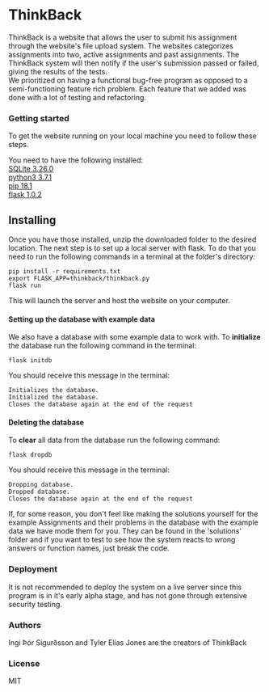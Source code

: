 # ThinkBack

ThinkBack is a website that allows the user to submit his assignment through the website's file upload system. The websites categorizes assignments into two, active assignments and past assignments. The ThinkBack system will then notify if the user's submission passed or failed, giving the results of the tests.</br>
We prioritized on having a functional bug-free program as opposed to a semi-functioning feature rich problem. Each feature that we added was done with a lot of testing
and refactoring.

### Getting started

To get the website running on your local machine you need to follow these steps. </br>

You need to have the following installed: </br>
[SQLite 3.26.0](https://sqlite.org/index.html) </br>
[python3 3.7.1](https://www.python.org/) </br>
[pip 18.1](https://pip.pypa.io/en/stable/installing/) </br>
[flask 1.0.2](http://flask.pocoo.org/) </br>

## Installing

Once you have those installed, unzip the downloaded folder to the desired location. The next step is to set up a local server with flask. To do that you need to run the following commands in a terminal at the folder's directory:</br>

`pip install -r requirements.txt`</br>
`export FLASK_APP=thinkback/thinkback.py`</br>
`flask run`</br>

This will launch the server and host the website on your computer.</br>

#### Setting up the database with example data

We also have a database with some example data to work with. To **initialize** the database run the following command in the terminal: </br>

`flask initdb` </br>

You should receive this message in the terminal: </br>

`Initializes the database.` </br>
`Initialized the database.` </br>
`Closes the database again at the end of the request` </br>

#### Deleting the database

To **clear** all data from the database run the following command: </br>

`flask dropdb` </br>

You should receive this message in the terminal: </br>

`Dropping database.` </br>
`Dropped database.` </br>
`Closes the database again at the end of the request` </br>

If, for some reason, you don't feel like making the solutions yourself for the example Assignments and their problems in the database with the example data
we have mode them for you. They can be found in the 'solutions' folder and if you want to test to see how the system reacts to wrong answers or function names,
just break the code.

### Deployment

It is not recommended to deploy the system on a live server since this program is in it's early alpha stage, and has not gone through extensive security testing.

### Authors

Ingi Þór Sigurðsson and Tyler Elías Jones are the creators of ThinkBack

### License 

MIT
